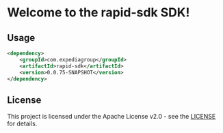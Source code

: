 # Welcome to the rapid-sdk SDK!

## Usage
```xml
<dependency>
    <groupId>com.expediagroup</groupId>
    <artifactId>rapid-sdk</artifactId>
    <version>0.0.75-SNAPSHOT</version>
</dependency>
```

## License

This project is licensed under the Apache License v2.0 - see the [LICENSE](LICENSE) for details.
